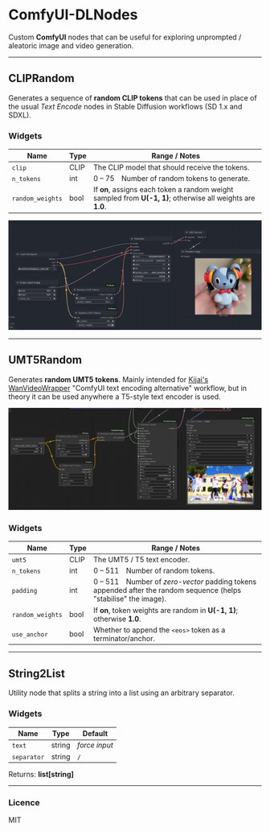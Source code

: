 # ComfyUI-DLNodes

Custom **ComfyUI** nodes that can be useful for exploring unprompted / aleatoric image and video generation.

---

## CLIPRandom

Generates a sequence of **random CLIP tokens** that can be used in place of the usual *Text Encode* nodes in Stable Diffusion workflows (SD 1.x and SDXL).

### Widgets

| Name | Type | Range / Notes |
|------|------|---------------|
| `clip` | CLIP | The CLIP model that should receive the tokens. |
| `n_tokens` | int | 0 – 75 Number of random tokens to generate. |
| `random_weights` | bool | If **on**, assigns each token a random weight sampled from **U(-1, 1)**; otherwise all weights are **1.0**. |


![Screenshot of CLIPRandom](imgs/cliprandom.png)

---

## UMT5Random

Generates **random UMT5 tokens**. Mainly intended for [Kijai's WanVideoWrapper](https://github.com/kijai/ComfyUI-WanVideoWrapper) "ComfyUI text encoding alternative" workflow, but in theory it can be used anywhere a T5-style text encoder is used.

![Screenshot of UMT5Random](imgs/umts5random.png)

### Widgets

| Name | Type | Range / Notes |
|------|------|---------------|
| `umt5` | CLIP | The UMT5 / T5 text encoder. |
| `n_tokens` | int | 0 – 511 Number of random tokens. |
| `padding` | int | 0 – 511 Number of *zero-vector* padding tokens appended after the random sequence (helps "stabilise" the image). |
| `random_weights` | bool | If **on**, token weights are random in **U(-1, 1)**; otherwise **1.0**. |
| `use_anchor` | bool | Whether to append the `<eos>` token as a terminator/anchor. |

---

## String2List

Utility node that splits a string into a list using an arbitrary separator. 

### Widgets

| Name | Type | Default |
|------|------|---------|
| `text` | string | *force input* |
| `separator` | string | `/` |

Returns: **list[string]**

---

### Licence

MIT